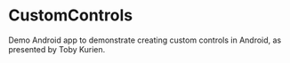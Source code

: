 CustomControls
==============

Demo Android app to demonstrate creating custom controls in Android, as presented by Toby Kurien.


